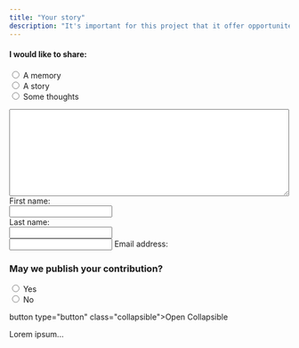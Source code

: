 ```yaml
---
title: "Your story"
description: "It's important for this project that it offer opportunites for reflection."
---
```


<!DOCTYPE html>
<html>
<body>

<h4>I would like to share:</h4>
<form>
  <input type="radio" id="html" name="fav_language" value="A memory">
  <label for="html">A memory</label><br>
  <input type="radio" id="css" name="fav_language" value="A story">
  <label for="css">A story</label><br>
  <input type="radio" id="javascript" name="fav_language" value="Some thoughts">
  <label for="javascript">Some thoughts</label>
</form>

 <textarea name="message" rows="10" cols="60">
</textarea> 

<form>
<label for="fname">First name:</label><br>
  <input type="text" id="fname" name="fname"><br>
  <label for="lname">Last name:</label><br>
  <input type="text" id="lname" name="lname"><br>
  <input id="emailAddress" type="email" multiple>
  <label for="emailAddress">Email address:</label><br>
  </form>

 <h3>May we publish your contribution?</h3>

<form>
  <input type="radio" id="yes" name="options" value="Yes">
  <label for="yes">Yes</label><br>
  <input type="radio" id="no" name="options" value="No">
  <label for="no">No</label><br>
</form> 

button type="button" class="collapsible">Open Collapsible</button>
<div class="content">
  <p>Lorem ipsum...</p>
</div>

<script>
var coll = document.getElementsByClassName("collapsible");
var i;

for (i = 0; i < coll.length; i++) {
  coll[i].addEventListener("click", function() {
    this.classList.toggle("active");
    var content = this.nextElementSibling;
    if (content.style.display === "block") {
      content.style.display = "none";
    } else {
      content.style.display = "block";
    }
  });
}
</script>


</body>
</html>
